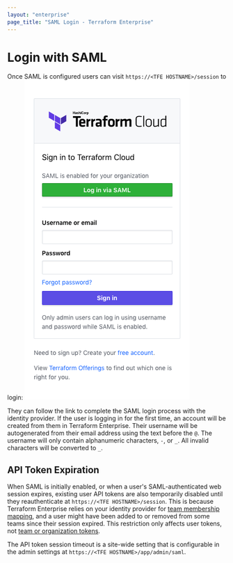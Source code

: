 ```yaml
---
layout: "enterprise"
page_title: "SAML Login - Terraform Enterprise"
---
```


# Login with SAML

Once SAML is configured users can visit `https://<TFE HOSTNAME>/session` to login:
![Screenshot: SSO Login](./images/login/sso_sign_in.png)

They can follow the link to complete the SAML login process with the identity provider. If the user is logging in for the first time, an account will be created from them in Terraform Enterprise. Their username will be autogenerated from their email address using the text before the `@`. The username will only contain alphanumeric characters, `-`, or `_`. All invalid characters will be converted to `_`.

## API Token Expiration

When SAML is initially enabled, or when a user's SAML-authenticated web session expires, existing user API tokens are also temporarily disabled until they reauthenticate at `https://<TFE HOSTNAME>/session`. This is because Terraform Enterprise relies on your identity provider for [team membership mapping](./team-membership.html), and a user might have been added to or removed from some teams since their session expired. This restriction only affects user tokens, not [team or organization tokens](/docs/cloud/users-teams-organizations/api-tokens.html).

The API token session timeout is a site-wide setting that is configurable in the admin settings at `https://<TFE HOSTNAME>/app/admin/saml`.
